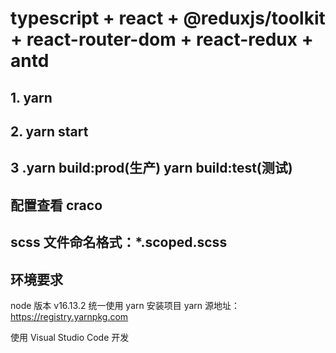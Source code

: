 # typescript + react + @reduxjs/toolkit + react-router-dom + react-redux + antd

## 1. yarn

## 2. yarn start

## 3 .yarn build:prod(生产) yarn build:test(测试)

## 配置查看 craco

## scss 文件命名格式：\*.scoped.scss

## 环境要求

node 版本 v16.13.2
统一使用 yarn 安装项目
yarn 源地址：https://registry.yarnpkg.com

使用 Visual Studio Code 开发
